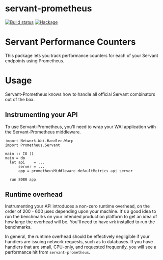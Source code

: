 # servant-prometheus

[![Build status](https://github.com/worm2fed/servant-prometheus/actions/workflows/ci.yml/badge.svg)](https://github.com/worm2fed/servant-prometheus/actions/workflows/ci.yml)
[![Hackage](https://img.shields.io/hackage/v/servant-prometheus.svg?logo=haskell)](https://hackage.haskell.org/package/servant-prometheus)

# Servant Performance Counters

This package lets you track performance counters for each of your Servant endpoints using Prometheus.

# Usage

Servant-Prometheus knows how to handle all official Servant combinators out of the box.

## Instrumenting your API
To use Servant-Prometheus, you'll need to wrap your WAI application with the Servant-Prometheus middleware.

```
import Network.Wai.Handler.Warp
import Prometheus.Servant

main :: IO ()
main = do
  let api    = ...
      server = ...
      app = prometheusMiddleware defaultMetrics api server

  run 8080 app
```

## Runtime overhead
Instrumenting your API introduces a non-zero runtime overhead, on the order of 200 - 600 µsec depending upon your machine. It's a good idea to run the benchmarks on your intended production platform to get an idea of how large the overhead will be. You'll need to have `wrk` installed to run the benchmarks.

In general, the runtime overhead should be effectively negligible if your handlers are issuing network requests, such as to databases. If you have handlers that are small, CPU-only, and requested frequently, you will see a performance hit from `servant-prometheus`.
